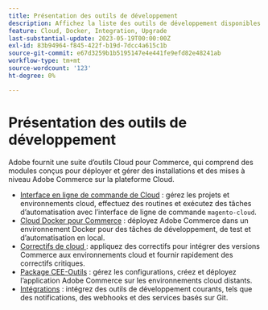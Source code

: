 ```yaml
---
title: Présentation des outils de développement
description: Affichez la liste des outils de développement disponibles pour une utilisation avec Adobe Commerce sur l’infrastructure cloud.
feature: Cloud, Docker, Integration, Upgrade
last-substantial-update: 2023-05-19T00:00:00Z
exl-id: 83b94964-f845-422f-b19d-7dcc4a615c1b
source-git-commit: e67d3259b1b5195147e4e441fe9efd82e48241ab
workflow-type: tm+mt
source-wordcount: '123'
ht-degree: 0%

---
```


# Présentation des outils de développement

Adobe fournit une suite d’outils Cloud pour Commerce, qui comprend des modules conçus pour déployer et gérer des installations et des mises à niveau Adobe Commerce sur la plateforme Cloud.

- [Interface en ligne de commande de Cloud](cloud-cli-overview.md) : gérez les projets et environnements cloud, effectuez des routines et exécutez des tâches d’automatisation avec l’interface de ligne de commande `magento-cloud`.
- [Cloud Docker pour Commerce](cloud-docker.md) : déployez Adobe Commerce dans un environnement Docker pour des tâches de développement, de test et d’automatisation en local.
- [ Correctifs de cloud ](../development/apply-patches.md) : appliquez des correctifs pour intégrer des versions Commerce aux environnements cloud et fournir rapidement des correctifs critiques.
- [ Package CEE-Outils](package-overview.md) : gérez les configurations, créez et déployez l’application Adobe Commerce sur les environnements cloud distants.
- [Intégrations](../integrations/overview.md) : intégrez des outils de développement courants, tels que des notifications, des webhooks et des services basés sur Git.
